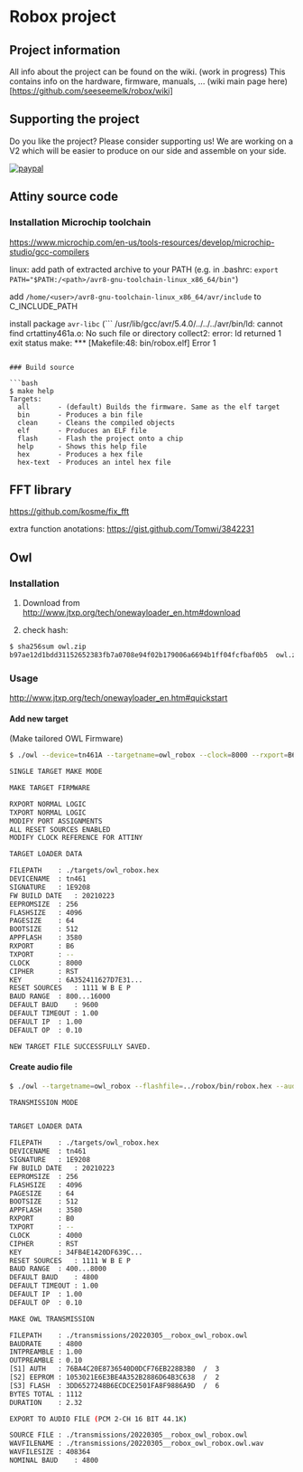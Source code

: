 # Robox project

## Project information

All info about the project can be found on the wiki. (work in progress)
This contains info on the hardware, firmware, manuals, ...
(wiki main page here)[https://github.com/seeseemelk/robox/wiki]

## Supporting the project

Do you like the project? Please consider supporting us! We are working on a V2 which will be easier to produce on our side and assemble on your side.

[![paypal](https://www.paypalobjects.com/en_US/i/btn/btn_donateCC_LG.gif)](https://ko-fi.com/robox)

## Attiny source code

### Installation Microchip toolchain

https://www.microchip.com/en-us/tools-resources/develop/microchip-studio/gcc-compilers

linux: add path of extracted archive to your PATH
(e.g. in .bashrc: `export PATH="$PATH:/<path>/avr8-gnu-toolchain-linux_x86_64/bin"`)

add `/home/<user>/avr8-gnu-toolchain-linux_x86_64/avr/include` to C_INCLUDE_PATH

install package `avr-libc`
(```
/usr/lib/gcc/avr/5.4.0/../../../avr/bin/ld: cannot find crtattiny461a.o: No such file or directory
collect2: error: ld returned 1 exit status
make: *** [Makefile:48: bin/robox.elf] Error 1
```)

### Build source

```bash
$ make help
Targets:
  all       - (default) Builds the firmware. Same as the elf target
  bin       - Produces a bin file
  clean     - Cleans the compiled objects
  elf       - Produces an ELF file
  flash     - Flash the project onto a chip
  help      - Shows this help file
  hex       - Produces a hex file
  hex-text  - Produces an intel hex file
```

## FFT library
https://github.com/kosme/fix_fft

extra function anotations:
https://gist.github.com/Tomwi/3842231

## Owl

### Installation

1. Download from http://www.jtxp.org/tech/onewayloader_en.htm#download

1. check hash:
```bash
$ sha256sum owl.zip 
b97ae12d1bdd31152652383fb7a0708e94f02b179006a6694b1ff04fcfbaf0b5  owl.zip
```

### Usage

http://www.jtxp.org/tech/onewayloader_en.htm#quickstart

#### Add new target
(Make tailored OWL Firmware)

```bash
$ ./owl --device=tn461A --targetname=owl_robox --clock=8000 --rxport=B6

SINGLE TARGET MAKE MODE

MAKE TARGET FIRMWARE

RXPORT NORMAL LOGIC
TXPORT NORMAL LOGIC
MODIFY PORT ASSIGNMENTS
ALL RESET SOURCES ENABLED
MODIFY CLOCK REFERENCE FOR ATTINY

TARGET LOADER DATA

FILEPATH 	: ./targets/owl_robox.hex
DEVICENAME	: tn461
SIGNATURE	: 1E9208
FW BUILD DATE	: 20210223
EEPROMSIZE	: 256
FLASHSIZE	: 4096
PAGESIZE	: 64
BOOTSIZE 	: 512
APPFLASH	: 3580
RXPORT   	: B6
TXPORT   	: --
CLOCK    	: 8000
CIPHER   	: RST
KEY      	: 6A352411627D7E31...
RESET SOURCES	: 1111 W B E P 
BAUD RANGE	: 800...16000
DEFAULT BAUD	: 9600
DEFAULT TIMEOUT	: 1.00
DEFAULT IP	: 1.00
DEFAULT OP	: 0.10

NEW TARGET FILE SUCCESSFULLY SAVED.
```

#### Create audio file

```bash
$ ./owl --targetname=owl_robox --flashfile=../robox/bin/robox.hex --audioexport

TRANSMISSION MODE


TARGET LOADER DATA

FILEPATH 	: ./targets/owl_robox.hex
DEVICENAME	: tn461
SIGNATURE	: 1E9208
FW BUILD DATE	: 20210223
EEPROMSIZE	: 256
FLASHSIZE	: 4096
PAGESIZE	: 64
BOOTSIZE 	: 512
APPFLASH	: 3580
RXPORT   	: B0
TXPORT   	: --
CLOCK    	: 4000
CIPHER   	: RST
KEY      	: 34FB4E1420DF639C...
RESET SOURCES	: 1111 W B E P 
BAUD RANGE	: 400...8000
DEFAULT BAUD	: 4800
DEFAULT TIMEOUT	: 1.00
DEFAULT IP	: 1.00
DEFAULT OP	: 0.10

MAKE OWL TRANSMISSION

FILEPATH	: ./transmissions/20220305__robox_owl_robox.owl
BAUDRATE	: 4800
INTPREAMBLE	: 1.00
OUTPREAMBLE	: 0.10
[S1] AUTH	: 76BA4C20E8736540D0DCF76EB228B3B0  /  3
[S2] EEPROM	: 1053021E6E3BE4A352B2886D64B3C638  /  2
[S3] FLASH	: 3DD6527248B6ECDCE2501FA8F9886A9D  /  6
BYTES TOTAL	: 1112
DURATION   	: 2.32

EXPORT TO AUDIO FILE (PCM 2-CH 16 BIT 44.1K)

SOURCE FILE	: ./transmissions/20220305__robox_owl_robox.owl
WAVFILENAME	: ./transmissions/20220305__robox_owl_robox.owl.wav
WAVFILESIZE	: 408364
NOMINAL BAUD	: 4800
```

